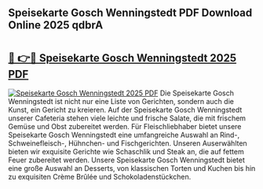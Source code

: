 ## Speisekarte Gosch Wenningstedt PDF Download Online 2025 qdbrA

# <h2><a href="http://gc73mo.nevu.top/?p=Speisekarte+Gosch+Wenningstedt">🔗 👉🔴 Speisekarte Gosch Wenningstedt 2025 PDF</a></h2>

[![Speisekarte Gosch Wenningstedt 2025 PDF](https://i.imgur.com/dBaPXMq.png)](http://gc73mo.nevu.top/?p=Speisekarte+Gosch+Wenningstedt)
Die Speisekarte Gosch Wenningstedt ist nicht nur eine Liste von Gerichten, sondern auch die Kunst, ein Gericht zu kreieren. Auf der Speisekarte Gosch Wenningstedt unserer Cafeteria stehen viele leichte und frische Salate, die mit frischem Gemüse und Obst zubereitet werden. Für Fleischliebhaber bietet unsere Speisekarte Gosch Wenningstedt eine umfangreiche Auswahl an Rind-, Schweinefleisch-, Hühnchen- und Fischgerichten. Unseren Auserwählten bieten wir exquisite Gerichte wie Schaschlik und Steak an, die auf fettem Feuer zubereitet werden. Unsere Speisekarte Gosch Wenningstedt bietet eine große Auswahl an Desserts, von klassischen Torten und Kuchen bis hin zu exquisiten Crème Brûlée und Schokoladenstückchen.
